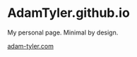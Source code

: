 # AdamTyler.github.io

My personal page. Minimal by design.

<a href="http://www.adam-tyler.com">adam-tyler.com</a>
